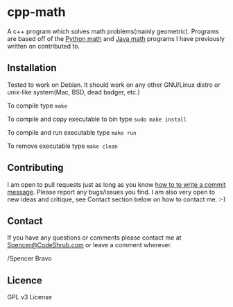 # cpp-math
A c++ program which solves math problems(mainly geometric).
Programs are based off of the <a href="https://github.com/spravo13/python-math">Python math</a> and <a href="https://github.com/spravo13/java-math">Java math</a> programs I have previously written on contributed to.


## Installation
Tested to work on Debian. It should work on any other GNU/Linux distro or unix-like system(Mac, BSD, dead badger, etc.)

To compile type `make`

To compile and copy executable to bin type `sudo make install`

To compile and run executable type `make run`

To remove executable type `make clean`

## Contributing

I am open to pull requests just as long as you know <a href="http://tbaggery.com/2008/04/19/a-note-about-git-commit-messages.html" target= "_blank">how to to write a commit message</a>.
Please report any bugs/issues you find. I am also very open to new ideas and
critique, see Contact section below on how to contact me. :-)

## Contact

If you have any questions or comments please contact me at <a title="Spencer@codeshrub.com" href="mailto:Spencer@codeshrub.com">Spencer@CodeShrub.com</a> or leave a comment wherever.

/Spencer Bravo

## Licence

GPL v3 License
